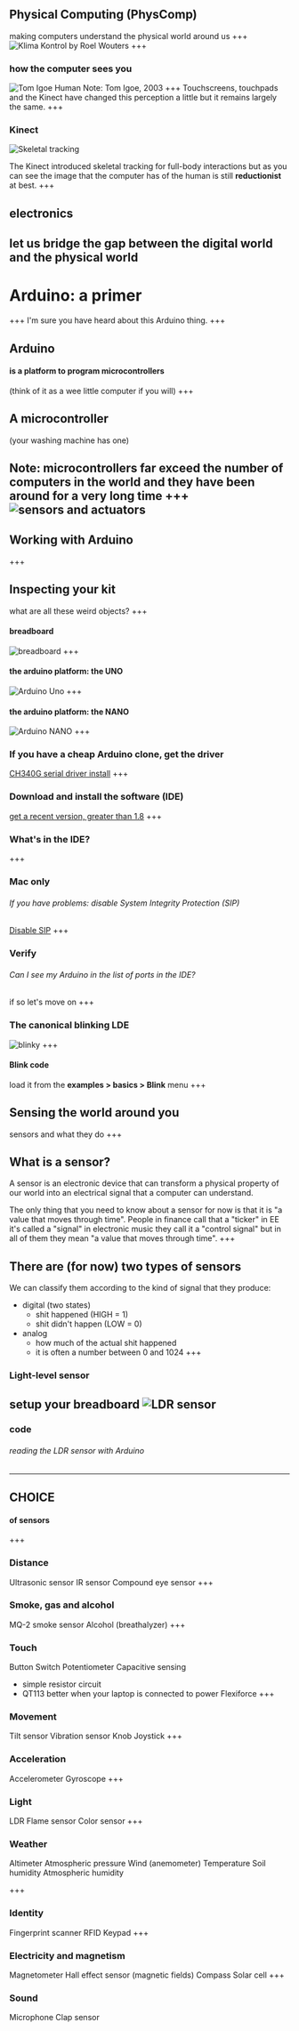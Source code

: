 ## Physical Computing (PhysComp)
making computers understand the physical world around us
+++
![Klima Kontrol by Roel Wouters](https://www.youtube.com/embed/s2fTLKIs9Z4)
+++
### how the computer sees you

![Tom Igoe Human](http://res.cloudinary.com/zilogtastic/image/upload/v1505408559/igoefinger_ie2ihx.jpg)
Note:
Tom Igoe, 2003
+++
Touchscreens, touchpads and the Kinect have changed this perception a little but it remains largely the same.
+++
### Kinect
![Skeletal tracking](http://res.cloudinary.com/zilogtastic/image/upload/v1505408570/kinect4_wnlfpb.png)

The Kinect introduced skeletal tracking for full-body interactions but as you can see the image that the computer has of the human is still **reductionist** at best.
+++
## electronics
 let us bridge the gap
**between the digital world**
**and the physical world**
---
# Arduino: a primer
+++
I'm sure you have heard about this Arduino thing.
+++
## Arduino
#### is a platform to program microcontrollers
(think of it as a wee little computer if you will)
+++
## A microcontroller
(your washing machine has one)

Note:
microcontrollers far exceed the number of computers in the world and they have been around for a very long time
+++
![sensors and actuators](http://res.cloudinary.com/zilogtastic/image/upload/c_scale,h_450/v1506374484/sensors_and_actuators_xhuves.png)
---
## Working with Arduino
+++
## Inspecting your kit
what are all these weird objects?
+++
#### breadboard
![breadboard](http://res.cloudinary.com/zilogtastic/image/upload/c_scale,h_420/v1506374485/breadboard_ywjkvo.png)
+++
#### the arduino platform: the UNO
![Arduino Uno](http://res.cloudinary.com/zilogtastic/image/upload/c_scale,h_450/v1506370084/arduino_uno_wwnmzi.jpg)
+++
#### the arduino platform: the NANO
![Arduino NANO](http://res.cloudinary.com/zilogtastic/image/upload/c_scale,h_520/v1506370085/ARDUINO_NANO_03_ltdqb1.png)
+++
### If you have a cheap Arduino clone, get the driver
[CH340G serial driver install](https://kig.re/2014/12/31/how-to-use-arduino-nano-mini-pro-with-CH340G-on-mac-osx-yosemite.html)
+++
### Download and install the software (IDE)
[get a recent version, greater than 1.8](https://www.arduino.cc/en/Main/Software)
+++
### What's in the IDE?
+++
### Mac only
###### If you have problems: disable System Integrity Protection (SIP)
[Disable SIP](https://tzapu.com/making-ch340-ch341-serial-adapters-work-under-el-capitan-os-x/)
+++
### Verify
###### Can I see my Arduino in the list of ports in the IDE?
if so let's move on
+++
### The canonical blinking LDE
![blinky](http://res.cloudinary.com/zilogtastic/image/upload/v1506374484/LED_blink_cdxeci.png)
+++
#### Blink code
load it from the **examples > basics > Blink** menu
+++
## Sensing the world around you
sensors and what they do
+++
## What is a sensor?
A sensor is an electronic device that can transform a physical property of our world into an electrical signal that a computer can understand.

The only thing that you need to know about a sensor for now is that it is "a value that moves through time". People in finance call that a "ticker" in EE it's called a "signal" in electronic music they call it a "control signal" but in all of them they mean "a value that moves through time".
+++
## There are (for now) two types of sensors
We can classify them according to the kind of signal that they produce:
  - digital (two states)
    - shit happened (HIGH = 1)
    - shit didn't happen (LOW = 0)
  - analog
    - how much of the actual shit happened
    - it is often a number between 0 and 1024
+++
### Light-level sensor
setup your breadboard
![LDR sensor](http://res.cloudinary.com/zilogtastic/image/upload/c_scale,h_450/v1506369513/ldr_arduino_ppac8t.jpg)
---
### code
###### reading the LDR sensor with Arduino
---
## CHOICE
#### of sensors
+++
### Distance
Ultrasonic sensor
IR sensor
Compound eye sensor
+++
### Smoke, gas and alcohol

MQ-2 smoke sensor
Alcohol (breathalyzer)
+++
### Touch

Button
Switch
Potentiometer
Capacitive sensing
  - simple resistor circuit
  - QT113
  better when your laptop is connected to power
Flexiforce
+++
### Movement

Tilt sensor
Vibration sensor
Knob
Joystick
+++
### Acceleration
Accelerometer
Gyroscope
+++
### Light

LDR
Flame sensor
Color sensor
+++
### Weather

Altimeter
Atmospheric pressure
Wind (anemometer)
Temperature
Soil humidity
Atmospheric humidity

+++
### Identity

Fingerprint scanner
RFID
Keypad
+++
### Electricity and magnetism

Magnetometer
Hall effect sensor (magnetic fields)
Compass
Solar cell
+++
### Sound

Microphone
Clap sensor
